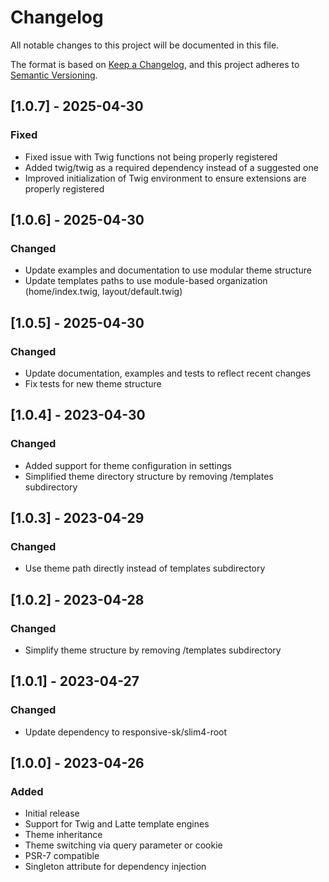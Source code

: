 # Changelog

All notable changes to this project will be documented in this file.

The format is based on [Keep a Changelog](https://keepachangelog.com/en/1.0.0/),
and this project adheres to [Semantic Versioning](https://semver.org/spec/v2.0.0.html).

## [1.0.7] - 2025-04-30

### Fixed
- Fixed issue with Twig functions not being properly registered
- Added twig/twig as a required dependency instead of a suggested one
- Improved initialization of Twig environment to ensure extensions are properly registered

## [1.0.6] - 2025-04-30

### Changed
- Update examples and documentation to use modular theme structure
- Update templates paths to use module-based organization (home/index.twig, layout/default.twig)

## [1.0.5] - 2025-04-30

### Changed
- Update documentation, examples and tests to reflect recent changes
- Fix tests for new theme structure

## [1.0.4] - 2023-04-30

### Changed
- Added support for theme configuration in settings
- Simplified theme directory structure by removing /templates subdirectory

## [1.0.3] - 2023-04-29

### Changed
- Use theme path directly instead of templates subdirectory

## [1.0.2] - 2023-04-28

### Changed
- Simplify theme structure by removing /templates subdirectory

## [1.0.1] - 2023-04-27

### Changed
- Update dependency to responsive-sk/slim4-root

## [1.0.0] - 2023-04-26

### Added
- Initial release
- Support for Twig and Latte template engines
- Theme inheritance
- Theme switching via query parameter or cookie
- PSR-7 compatible
- Singleton attribute for dependency injection
